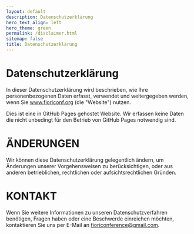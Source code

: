 ```yaml
---
layout: default
description: Datenschutzerklärung
hero_text_align: left
hero_theme: green
permalink: /disclaimer.html
sitemap: false
title: Datenschutzerklärung
---
```


# Datenschutzerklärung

In dieser Datenschutzerklärung wird beschrieben, wie Ihre personenbezogenen Daten erfasst, verwendet und weitergegeben werden, wenn Sie www.fioriconf.org (die "Website") nutzen.

Dies ist eine in GitHub Pages gehostet Website. Wir erfassen keine Daten die nicht unbedingt für den Betrieb von GitHub Pages notwendig sind. 

# ÄNDERUNGEN
Wir können diese Datenschutzerklärung gelegentlich ändern, um Änderungen unserer Vorgehensweisen zu berücksichtigen, oder aus anderen betrieblichen, rechtlichen oder aufsichtsrechtlichen Gründen.

# KONTAKT
Wenn Sie weitere Informationen zu unseren Datenschutzverfahren benötigen, Fragen haben oder eine Beschwerde einreichen möchten, kontaktieren Sie uns per E-Mail an fioriconference@gmail.com.